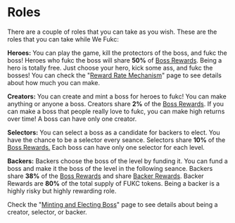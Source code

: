 # Roles

There are a couple of roles that you can take as you wish. These are the roles that you can take while We Fukc:

**Heroes:** You can play the game, kill the protectors of the boss, and fukc the boss! Heroes who fukc the boss will share **50%** of [Boss Rewards](tokenomics/boss-rewards.md). Being a hero is totally free. Just choose your hero, kick some ass, and fukc the bosses! You can check the "[Reward Rate Mechanism](tokenomics/reward-rate-mechanism-rrm.md)" page to see details about how much you can make.

**Creators:** You can create and mint a boss for heroes to fukc! You can make anything or anyone a boss. Creators share **2%** of the [Boss Rewards](tokenomics/boss-rewards.md). If you can make a boss that people really love to fukc, you can make high returns over time! A boss can have only one creator.

**Selectors:** You can select a boss as a candidate for backers to elect. You have the chance to be a selector every seance. Selectors share **10%** of the [Boss Rewards.](tokenomics/boss-rewards.md) Each boss can have only one selector for each level.

**Backers:** Backers choose the boss of the level by funding it. You can fund a boss and make it the boss of the level in the following seance. Backers share **38%** of the [Boss Rewards](tokenomics/boss-rewards.md) and share [Backer Rewards](tokenomics/backer-rewards.md). Backer Rewards are **80%** of the total supply of FUKC tokens. Being a backer is a highly risky but highly rewarding role.

Check the "[Minting and Electing Boss](tokenomics/minting-and-electing-boss.md)" page to see details about being a creator, selector, or backer.
